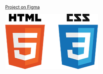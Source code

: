 [Project on Figma](<https://www.figma.com/file/oTYBECAN79dXy19hzWObO4/Web-Studio-(Version-2.1)?node-id=1%3A3330>)




<img src="./html-css.png" alt="html-css" width="300">
